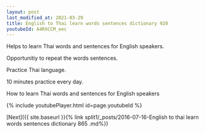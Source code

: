 ```yaml
---
layout: post
last_modified_at: 2021-03-29
title: English to Thai learn words sentences dictionary 920 
youtubeId: A4RXCCM_eec
---
```

 
 
Helps to learn Thai words and sentences for English speakers.

Opportunitiy to repeat the words sentences. 

Practice Thai language. 
 
10 minutes practice every day. 
 
How to learn Thai words and sentences for English speakers 
 
{% include youtubePlayer.html id=page.youtubeId %}
 
 
[Next]({{ site.baseurl }}{% link  split1/_posts/2016-07-16-English to thai learn words sentences dictionary 865 .md%})
 
